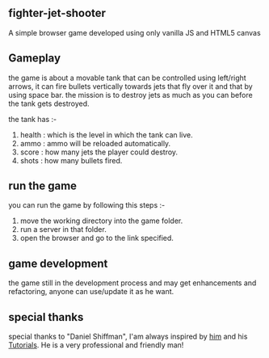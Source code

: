 ## fighter-jet-shooter

A simple browser game developed using only vanilla JS and HTML5 canvas

## Gameplay

the game is about a movable tank that can be controlled using left/right arrows, it can fire bullets vertically towards jets that fly over it and that by using space bar.
the mission is to destroy jets as much as you can before the tank gets destroyed.

the tank has :- 

1. health : which is the level in which the tank can live.
2. ammo   : ammo will be reloaded automatically.
3. score  : how many jets the player could destroy.
4. shots  : how many bullets fired.

## run the game

you can run the game by following this steps :-

1. move the working directory into the game folder.
2. run a server in that folder.
3. open the browser and go to the link specified.

## game development

the game still in the development process and may get enhancements and refactoring, anyone can use/update it as he want.

## special thanks

special thanks to "Daniel Shiffman", I'am always inspired by [him](https://twitter.com/thecodingtrain) and his [Tutorials](https://www.youtube.com/user/shiffman). He is a very professional and friendly man!
